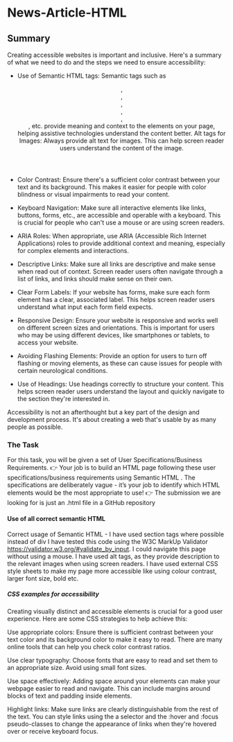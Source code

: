 # News-Article-HTML

## Summary

Creating accessible websites is important and inclusive. Here's a summary of what we need to do and the steps we need to ensure accessibility:

- Use of Semantic HTML tags: Semantic tags such as <header>, <nav>, <main>, <section>, <article>, <footer>, etc. provide meaning and context to the elements on your page, helping assistive technologies understand the content better.
Alt tags for Images: Always provide alt text for images. This can help screen reader users understand the content of the image.

- Color Contrast: Ensure there's a sufficient color contrast between your text and its background. This makes it easier for people with color blindness or visual impairments to read your content.

- Keyboard Navigation: Make sure all interactive elements like links, buttons, forms, etc., are accessible and operable with a keyboard. This is crucial for people who can't use a mouse or are using screen readers.

- ARIA Roles: When appropriate, use ARIA (Accessible Rich Internet Applications) roles to provide additional context and meaning, especially for complex elements and interactions.

- Descriptive Links: Make sure all links are descriptive and make sense when read out of context. Screen reader users often navigate through a list of links, and links should make sense on their own.

- Clear Form Labels: If your website has forms, make sure each form element has a clear, associated label. This helps screen reader users understand what input each form field expects.

- Responsive Design: Ensure your website is responsive and works well on different screen sizes and orientations. This is important for users who may be using different devices, like smartphones or tablets, to access your website.

- Avoiding Flashing Elements: Provide an option for users to turn off flashing or moving elements, as these can cause issues for people with certain neurological conditions.

- Use of Headings: Use headings correctly to structure your content. This helps screen reader users understand the layout and quickly navigate to the section they're interested in.

Accessibility is not an afterthought but a key part of the design and development process. It's about creating a web that's usable by as many people as possible.

### The Task

For this task, you will be given a set of User Specifications/Business Requirements. 
👉 Your job is to build an HTML page following these user specifications/business requirements using Semantic HTML . The specifications are deliberately vague - it’s your job to identify which HTML elements would be the most appropriate to use! 
👉 The submission we are looking for is just an .html file in a GitHub repository

#### Use of all correct semantic HTML

Correct usage of Semantic HTML - I have used section tags where possible instead of div I have tested this code using the W3C MarkUp Validator https://validator.w3.org/#validate_by_input. I could navigate this page without using a mouse. I have used alt tags, as they provide description to the relevant images when using screen readers. I have used external CSS style sheets to make my page more accessible like using colour contrast, larger font size, bold etc.

##### CSS examples for accessibility

Creating visually distinct and accessible elements is crucial for a good user experience. Here are some CSS strategies to help achieve this:

Use appropriate colors: Ensure there is sufficient contrast between your text color and its background color to make it easy to read. There are many online tools that can help you check color contrast ratios.

Use clear typography: Choose fonts that are easy to read and set them to an appropriate size. Avoid using small font sizes.

Use space effectively: Adding space around your elements can make your webpage easier to read and navigate. This can include margins around blocks of text and padding inside elements.

Highlight links: Make sure links are clearly distinguishable from the rest of the text. You can style links using the a selector and the :hover and :focus pseudo-classes to change the appearance of links when they're hovered over or receive keyboard focus.
